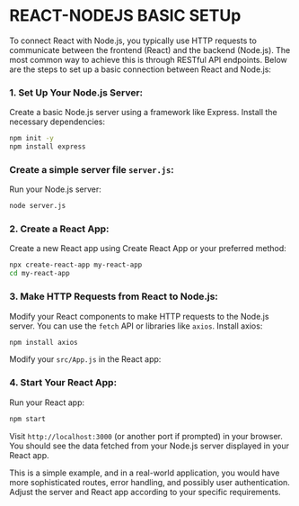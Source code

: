 # REACT-NODEJS BASIC SETUp

To connect React with Node.js, you typically use HTTP requests to communicate between the frontend (React) and the backend (Node.js). The most common way to achieve this is through RESTful API endpoints. Below are the steps to set up a basic connection between React and Node.js:

### 1. Set Up Your Node.js Server:

Create a basic Node.js server using a framework like Express. Install the necessary dependencies:

```bash
npm init -y
npm install express
```

### Create a simple server file `server.js`:

Run your Node.js server:

```bash
node server.js
```

### 2. Create a React App:

Create a new React app using Create React App or your preferred method:

```bash
npx create-react-app my-react-app
cd my-react-app
```

### 3. Make HTTP Requests from React to Node.js:

Modify your React components to make HTTP requests to the Node.js server. You can use the `fetch` API or libraries like `axios`. Install axios:

```bash
npm install axios
```

Modify your `src/App.js` in the React app:

### 4. Start Your React App:

Run your React app:

```bash
npm start
```

Visit `http://localhost:3000` (or another port if prompted) in your browser. You should see the data fetched from your Node.js server displayed in your React app.

This is a simple example, and in a real-world application, you would have more sophisticated routes, error handling, and possibly user authentication. Adjust the server and React app according to your specific requirements.
